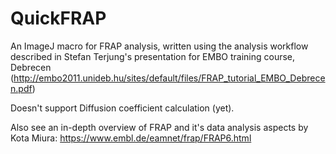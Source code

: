 # QuickFRAP
An ImageJ macro for FRAP analysis, written using the analysis workflow described in Stefan Terjung's presentation for EMBO training course, Debrecen (http://embo2011.unideb.hu/sites/default/files/FRAP_tutorial_EMBO_Debrecen.pdf)

Doesn't support Diffusion coefficient calculation (yet).

Also see an in-depth overview of FRAP and it's data analysis aspects by Kota Miura: https://www.embl.de/eamnet/frap/FRAP6.html
